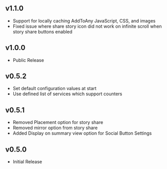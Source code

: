## v1.1.0
  - Support for locally caching AddToAny JavaScript, CSS, and images
  - Fixed issue where share story icon did not work on infinite scroll when story share buttons enabled

## v1.0.0
  - Public Release

## v0.5.2
  - Set default configuration values at start
  - Use defined list of services which support counters

## v0.5.1
  - Removed Placement option for story share
  - Removed mirror option from story share
  - Added Display on summary view option for Social Button Settings

## v0.5.0
  - Initial Release
